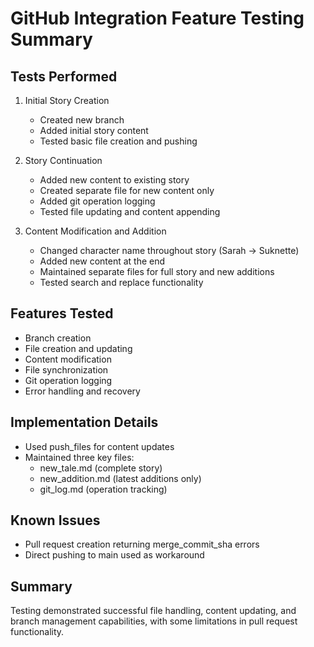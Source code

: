 # GitHub Integration Feature Testing Summary

## Tests Performed

1. Initial Story Creation
   - Created new branch
   - Added initial story content
   - Tested basic file creation and pushing

2. Story Continuation
   - Added new content to existing story
   - Created separate file for new content only
   - Added git operation logging
   - Tested file updating and content appending

3. Content Modification and Addition
   - Changed character name throughout story (Sarah → Suknette)
   - Added new content at the end
   - Maintained separate files for full story and new additions
   - Tested search and replace functionality

## Features Tested

- Branch creation
- File creation and updating
- Content modification
- File synchronization
- Git operation logging
- Error handling and recovery

## Implementation Details

- Used push_files for content updates
- Maintained three key files:
  * new_tale.md (complete story)
  * new_addition.md (latest additions only)
  * git_log.md (operation tracking)

## Known Issues

- Pull request creation returning merge_commit_sha errors
- Direct pushing to main used as workaround

## Summary

Testing demonstrated successful file handling, content updating, and branch management capabilities, with some limitations in pull request functionality.